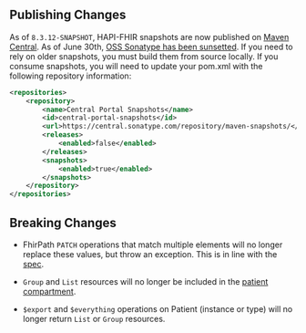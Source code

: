## Publishing Changes

As of `8.3.12-SNAPSHOT`, HAPI-FHIR snapshots are now published on [Maven Central](https://central.sonatype.com/namespace/ca.uhn.hapi.fhir). As of June 30th, [OSS Sonatype has been sunsetted](https://central.sonatype.org/news/20250326_ossrh_sunset/). If you need to rely on older snapshots, you must build them from source locally. If you consume snapshots, you will need to update your pom.xml with the following repository information: 

```xml
<repositories>
    <repository>
        <name>Central Portal Snapshots</name>
        <id>central-portal-snapshots</id>
        <url>https://central.sonatype.com/repository/maven-snapshots/</url>
        <releases>
            <enabled>false</enabled>
        </releases>
        <snapshots>
            <enabled>true</enabled>
        </snapshots>
    </repository>
</repositories>
```


## Breaking Changes

* FhirPath `PATCH` operations that match multiple elements will no longer replace these values, but throw an exception. This is in line with the <a href="https://www.hl7.org/fhir/R4/fhirpatch.html">spec</a>.

* `Group` and `List` resources will no longer be included in the <a href="https://build.fhir.org/compartmentdefinition-patient.html">patient compartment</a>.

* `$export` and `$everything` operations on Patient (instance or type) will no longer return `List` or `Group` resources.


